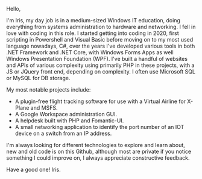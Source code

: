 Hello,

I'm Iris, my day job is in a medium-sized Windows IT education, doing everything from systems administration to hardware and networking. I fell in love with coding in this role. I started getting into coding in 2020, first scripting in Powershell and Visual Basic before moving on to my most used language nowadays, C#, over the years I've developed various tools in both .NET Framework and .NET Core, with Windows Forms Apps as well Windows Presentation Foundation (WPF). I've built a handful of websites and APIs of various complexity using primarily PHP in these projects, with a JS or JQuery front end, depending on complexity. I often use Microsoft SQL or MySQL for DB storage.

My most notable projects include:

- A plugin-free flight tracking software for use with a Virtual Airline for X-Plane and MSFS.
- A Google Workspace administration GUI. 
- A helpdesk built with PHP and Fomantic-UI.
- A small networking application to identify the port number of an IOT device on a switch from an IP address.   

I'm always looking for different technologies to explore and learn about, new and old code is on this Github, although most are private if you notice something I could improve on, I always appreciate constructive feedback. 

Have a good one!
Iris.

